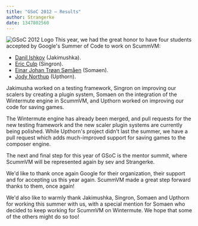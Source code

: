 ```yaml
---
title: "GSoC 2012 — Results"
author: Strangerke
date: 1347802560
---
```


![GSoC 2012 Logo](/data/news/GSOC_12_logo.png) This year, we had the great honor to have four students accepted by Google's Summer of Code to work on ScummVM:

*   [Danil Ishkov](http://jakimushka.blogspot.be/) (Jakimushka).
*   [Eric Culp](http://singron.blogspot.be/) (Singron).
*   [Einar Johan Trøan Sømåen](http://summermute2012.blogspot.be/) (Somaen).
*   [Jody Northup](http://upthornscummvm.wordpress.com/) (Upthorn).

Jakimusha worked on a testing framework, Singron on improving our scalers by creating a plugin system, Somaen on the integration of the Wintermute engine in ScummVM, and Upthorn worked on improving our code for saving games.

The Wintermute engine has already been merged, and pull requests for the new testing framework and the new scaler plugin systems are currently being polished. While Upthorn's project didn't last the summer, we have a pull request which adds much-improved support for saving games to the composer engine.

The next and final step for this year of GSoC is the mentor summit, where ScummVM will be represented again by sev and Strangerke.

We'd like to thank once again Google for their organization, their support and for accepting us this year again. ScummVM made a great step forward thanks to them, once again!

We'd also like to warmly thank Jakimushka, Singron, Somaen and Upthorn for working this summer with us, with a special mention for Somaen who decided to keep working for ScummVM on Wintermute. We hope that some of the others might do so too!

